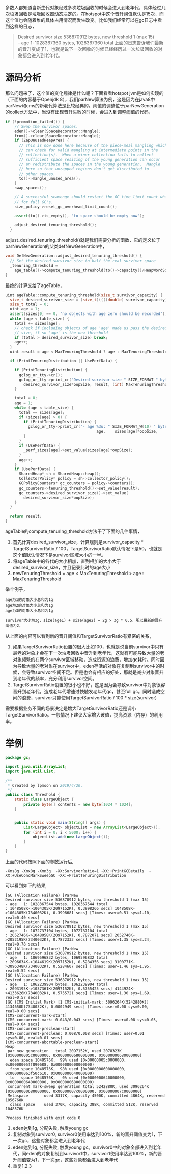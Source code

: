 多数人都知道当新生代对象经过多次垃圾回收的时候会进入到老年代，具体经过几次垃圾回收是垃圾回收器动态决定的。在hotspot中这个晋升阈值默认是15次，而这个值也会随着堆的具体占用情况而发生改变。比如我们经常可以在gc日志中看到这样的日志，
> Desired survivor size 536870912 bytes, new threshold 1 (max 15)  
> \- age   1: 1028367360 bytes, 1028367360 total
上面的日志告诉我们最新的晋升变成了1，也就是说下一次回收的时候已经经历过一次垃圾回收的对象都会进入到老年代。

# 源码分析
那么问题来了，这个值的变化规律是什么呢？下面看看hotspot jvm是如何实现的（下面的内容基于Openjdk 8），我们parNew算法为例，这是因为在java8中parNew和cms的新老代算法是比较经典的。阈值的调整位于parNewGeneration的collect方法中，当没有出现晋升失败的时候，会进入到调整阈值的代码，
```c++
if (!promotion_failed()) {
    // Swap the survivor spaces.
    eden()->clear(SpaceDecorator::Mangle);
    from()->clear(SpaceDecorator::Mangle);
    if (ZapUnusedHeapArea) {
      // This is now done here because of the piece-meal mangling which
      // can check for valid mangling at intermediate points in the
      // collection(s).  When a minor collection fails to collect
      // sufficient space resizing of the young generation can occur
      // an redistribute the spaces in the young generation.  Mangle
      // here so that unzapped regions don't get distributed to
      // other spaces.
      to()->mangle_unused_area();
    }
    swap_spaces();

    // A successful scavenge should restart the GC time limit count which is
    // for full GC's.
    size_policy->reset_gc_overhead_limit_count();

    assert(to()->is_empty(), "to space should be empty now");

    adjust_desired_tenuring_threshold();
  }
```
adjust_desired_tenuring_threshold()就是我们需要分析的函数，它的定义位于parNewGeneration的父类defNewGeneration中，
```c++
void DefNewGeneration::adjust_desired_tenuring_threshold() {
  // Set the desired survivor size to half the real survivor space
  _tenuring_threshold =
    age_table()->compute_tenuring_threshold(to()->capacity()/HeapWordSize);
}
```
最终的计算交给了ageTable，
```c++
uint ageTable::compute_tenuring_threshold(size_t survivor_capacity) {
  size_t desired_survivor_size = (size_t)((((double) survivor_capacity)*TargetSurvivorRatio)/100);
  size_t total = 0;
  uint age = 1;
  assert(sizes[0] == 0, "no objects with age zero should be recorded");
  while (age < table_size) {
    total += sizes[age];
    // check if including objects of age 'age' made us pass the desired
    // size, if so 'age' is the new threshold
    if (total > desired_survivor_size) break;
    age++;
  }
  uint result = age < MaxTenuringThreshold ? age : MaxTenuringThreshold;

  if (PrintTenuringDistribution || UsePerfData) {

    if (PrintTenuringDistribution) {
      gclog_or_tty->cr();
      gclog_or_tty->print_cr("Desired survivor size " SIZE_FORMAT " bytes, new threshold %u (max %u)",
        desired_survivor_size*oopSize, result, (int) MaxTenuringThreshold);
    }

    total = 0;
    age = 1;
    while (age < table_size) {
      total += sizes[age];
      if (sizes[age] > 0) {
        if (PrintTenuringDistribution) {
          gclog_or_tty->print_cr("- age %3u: " SIZE_FORMAT_W(10) " bytes, " SIZE_FORMAT_W(10) " total",
                                        age,    sizes[age]*oopSize,          total*oopSize);
        }
      }
      if (UsePerfData) {
        _perf_sizes[age]->set_value(sizes[age]*oopSize);
      }
      age++;
    }
    if (UsePerfData) {
      SharedHeap* sh = SharedHeap::heap();
      CollectorPolicy* policy = sh->collector_policy();
      GCPolicyCounters* gc_counters = policy->counters();
      gc_counters->tenuring_threshold()->set_value(result);
      gc_counters->desired_survivor_size()->set_value(
        desired_survivor_size*oopSize);
    }
  }

  return result;
}
```
ageTable的compute_tenuring_threshold方法干了下面的几件事情，
1. 首先计算desired_survivor_size，计算规则是survivor_capacity * TargetSurvivorRatio / 100，TargetSurvivorRatio默认情况下是50，也就是这个值默认情况下是survivor区域大小的一半。
2. 将ageTable中的各代的大小相加，直到相加的大小大于desired_survivor_size，并且记录此时的age大小
3. newTenuringThreshold = age < MaxTenuringThreshold > age : MaxTenuringThreshold

举个例子，
```
age为1的对象大小总和为1g
age为2的对象大小总和为1g
age为3的对象大小总和为1g

survivor大小为3g，size(age1) + size(age2) = 2g > 3g * 0.5，所以最新的晋升阈值为2。
```

从上面的内容可以看到新的晋升阈值和TargetSurvivorRatio有紧密的关系，
1. 如果TargetSurvivorRatio设置的很大比如100，也就是说当前survivor中只有最老的对象才会在下一次垃圾回收中晋升到老年代，这就有可能导致大量的老对象频繁的在两个survivor区域移动，造成资源的浪费，增加gc耗时。同时因为导致大量的老对象在survivor中，eden存活的对象在复制到survivor中的时候，会导致survivor空间不足。但是也会有相应的好处，那就是减少对象晋升到老年代的频率，充分利用survivor空间。
2. TargetSurvivorRatio设置的很小也不好，这是因为会导致survivor中对象很容晋升到老年代，造成老年代增速过快触发老年代gc，甚至full gc。同时造成空间的浪费，survivor只能使用TargetSurvivorRatio / 100 * size(survivor)

需要根据业务不同的场景决定是增大TargetSurvivorRatio还是调小TargetSurvivorRatio。一般情况下建议大家增大该值，提高资源（内存）的利用率。

# 举例
```java
package gc;

import java.util.ArrayList;
import java.util.List;

/**
 * Created by lpmoon on 2019/4/20.
 */
public class Threshold {
    static class LargeObject {
        private byte[] contents = new byte[1024 * 1024];
    }


    public static void main(String[] args) {
        List<LargeObject> objectList = new ArrayList<LargeObject>();
        for (int i = 0; i < 5000; i++) {
            objectList.add(new LargeObject());
        }
    }
}
```
上面的代码按照下面的参数运行后,
```
-Xms8g -Xmx8g -Xmn3g  -XX:SurvivorRatio=1 -XX:+PrintGCDetails  -XX:+UseConcMarkSweepGC -XX:+PrintTenuringDistribution 
```
可以看到如下的结果,
```
[GC (Allocation Failure) [ParNew
Desired survivor size 536870912 bytes, new threshold 1 (max 15)
- age   1: 1028367544 bytes, 1028367544 total
: 1048508K->1004305K(2097152K), 0.3998266 secs] 1048508K->1004305K(7340032K), 0.3998681 secs] [Times: user=0.51 sys=1.10, real=0.40 secs] 
[GC (Allocation Failure) [ParNew
Desired survivor size 536870912 bytes, new threshold 1 (max 15)
- age   1: 1072737104 bytes, 1072737104 total
: 2052746K->1048058K(2097152K), 0.7872071 secs] 2052746K->2052195K(7340032K), 0.7872333 secs] [Times: user=1.35 sys=3.24, real=0.78 secs] 
[GC (Allocation Failure) [ParNew
Desired survivor size 536870912 bytes, new threshold 1 (max 15)
- age   1: 1069596832 bytes, 1069596832 total
: 2096634K->1044619K(2097152K), 0.5284356 secs] 3100771K->3096348K(7340032K), 0.5284607 secs] [Times: user=1.46 sys=1.95, real=0.52 secs] 
[GC (Allocation Failure) [ParNew
Desired survivor size 536870912 bytes, new threshold 1 (max 15)
- age   1: 1062239904 bytes, 1062239904 total
: 2093195K->1037361K(2097152K), 0.5755425 secs] 4144924K->4133626K(7340032K), 0.5755721 secs] [Times: user=1.30 sys=1.69, real=0.57 secs] 
[GC (CMS Initial Mark) [1 CMS-initial-mark: 3096264K(5242880K)] 4134650K(7340032K), 0.0002949 secs] [Times: user=0.00 sys=0.00, real=0.00 secs] 
[CMS-concurrent-mark-start]
[CMS-concurrent-mark: 0.043/0.043 secs] [Times: user=0.08 sys=0.03, real=0.04 secs] 
[CMS-concurrent-preclean-start]
[CMS-concurrent-preclean: 0.008/0.008 secs] [Times: user=0.01 sys=0.00, real=0.01 secs] 
[CMS-concurrent-abortable-preclean-start]
Heap
 par new generation   total 2097152K, used 2078323K [0x00000005c0000000, 0x0000000680000000, 0x0000000680000000)
  eden space 1048576K,  99% used [0x00000005c0000000, 0x00000005ff890688, 0x0000000600000000)
  from space 1048576K,  98% used [0x0000000600000000, 0x000000063f50c610, 0x0000000640000000)
  to   space 1048576K,   0% used [0x0000000640000000, 0x0000000640000000, 0x0000000680000000)
 concurrent mark-sweep generation total 5242880K, used 3096264K [0x0000000680000000, 0x00000007c0000000, 0x00000007c0000000)
 Metaspace       used 3317K, capacity 4500K, committed 4864K, reserved 1056768K
  class space    used 370K, capacity 388K, committed 512K, reserved 1048576K

Process finished with exit code 0
```
1. eden达到1g, 分配失败, 触发young gc
2. 复制对象到survivor0, survivor0使用率达到100%，新的晋升阈值变为1，下一次gc，这些对象都会进入到老年代
3. eden达到1g, 分配失败, 触发young gc。survivor0中的对象全部进入到老年代，同eden的对象复制到survivor1中，survivor1使用率达到100%，新的晋升阈值变为1，下一次gc，这些对象都会进入到老年代
4. 重复1.2.3

